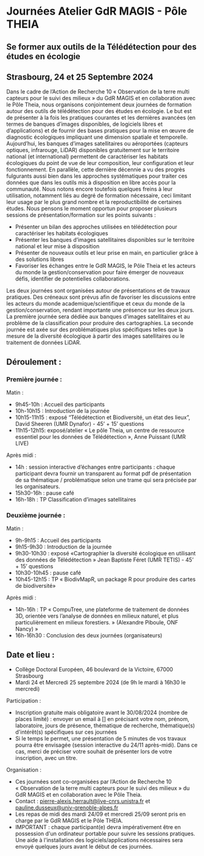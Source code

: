 # Journées Atelier GdR MAGIS - Pôle THEIA
## Se former aux outils de la Télédétection pour des études en écologie
## Strasbourg, 24 et 25 Septembre 2024

Dans le cadre de l’Action de Recherche 10 « Observation de la terre multi capteurs pour le suivi des milieux » du GdR MAGIS et en collaboration avec le Pôle Theia, nous organisons conjointement deux journées de formation autour des outils de télédétection pour des études en écologie. Le but est de présenter à la fois les pratiques courantes et les dernières avancées (en termes de banques d’images disponibles, de logiciels libres et d’applications) et de fournir des bases pratiques pour la mise en œuvre de diagnostic écologiques impliquant une dimension spatiale et temporelle. Aujourd’hui, les banques d’images satellitaires ou aéroportées (capteurs optiques, infrarouge, LiDAR) disponibles gratuitement sur le territoire national (et international) permettent de caractériser les habitats écologiques du point de vue de leur composition, leur configuration et leur fonctionnement. En parallèle, cette dernière décennie a vu des progrès fulgurants aussi bien dans les approches systématiques pour traiter ces données que dans les outils mis à disposition en libre accès pour la communauté. Nous notons encore toutefois quelques freins à leur utilisation, notamment liés au degré de formation nécessaire, ceci limitant leur usage par le plus grand nombre et la reproductibilité de certaines études. Nous pensons le moment opportun pour proposer plusieurs sessions de présentation/formation sur les points suivants : 

* Présenter un bilan des approches utilisées en télédétection pour caractériser les habitats écologiques
* Présenter les banques d’images satellitaires disponibles sur le territoire national et leur mise à disposition
* Présenter de nouveaux outils et leur prise en main, en particulier grâce à des solutions libres
* Favoriser les échanges entre le GdR MAGIS, le Pôle Theia et les acteurs du monde la gestion/conservation pour faire émerger de nouveaux défis, identifier de potentielles collaborations.

Les deux journées sont organisées autour de présentations et de travaux pratiques. Des créneaux sont prévus afin de favoriser les discussions entre les acteurs du monde academique/scientifique et ceux du monde de la gestion/conservation, rendant importante une présence sur les deux jours. La première journée sera dédiée aux banques d’images satellitaires et au problème de la classification pour produire des cartographies. La seconde journée est axée sur des problématiques plus spécifiques telles que la mesure de la diversité écologique à partir des images satellitaires ou le traitement de données LiDAR. 

## Déroulement :
### Première journée :
Matin :
* 9h45-10h : Accueil des participants
* 10h-10h15 : Introduction de la journée
* 10h15-11h15 : exposé “Télédétection et Biodiversité, un état des lieux”, David Sheeren (UMR Dynafor) - 45’ + 15’ questions
* 11h15-12h15: exposé/atelier « Le pôle Theia, un centre de ressource essentiel pour les données de Télédétection », Anne Puissant (UMR LIVE)

Après midi :
* 14h : session interactive d’échanges entre participants : chaque participant devra fournir un transparent au format pdf de présentation de sa thématique / problématique selon une trame qui sera précisée par les organisateurs.
* 15h30-16h : pause café
* 16h-18h : TP Classification d’images satellitaires
 
### Deuxième journée : 
Matin :
* 9h-9h15 : Accueil des participants
* 9h15-9h30 : Introduction de la journée
* 9h30-10h30 : exposé «Cartographier la diversité écologique en utilisant des données de Télédétection » Jean Baptiste Féret  (UMR TETIS) - 45’ + 15’ questions
* 10h30-10h45 : pause café
* 10h45-12h15 : TP « BiodivMapR, un package R pour produire des cartes de biodiversité»
  
Après midi :
* 14h-16h : TP « CompuTree, une plateforme de traitement de données 3D, orientée vers l’analyse de données en milieux naturel, et plus particulièrement en milieux forestiers. » (Alexandre Piboule, ONF Nancy) »
* 16h-16h30 : Conclusion des deux journées (organisateurs) 

## Date et lieu :
* Collège Doctoral Européen, 46 boulevard de la Victoire, 67000 Strasbourg
* Mardi 24 et Mercredi 25 septembre 2024 (de 9h le mardi à 16h30 le mercredi)

Participation :
* Inscription gratuite mais obligatoire avant le 30/08/2024 (nombre de places limité) : envoyer un email à [] en précisant votre nom, prénom, laboratoire, jours de présence, thématique de recherche,
thématique(s) d'intérêt(s) spécifiques sur ces journées
* Si le temps le permet, une présentation de 5 minutes de vos travaux pourra être envisagée (session interactive du 24/11 après-midi). Dans ce cas, merci de préciser votre souhait de présenter lors de votre inscription, avec un titre.

Organisation :
* Ces journées sont co-organisées par l’Action de Recherche 10 « Observation de la terre multi capteurs pour le suivi des milieux » du GdR MAGIS et en collaboration avec le Pôle Theia.
* Contact : pierre-alexis.herrault@live-cnrs.unistra.fr et pauline.dusseux@univ-grenoble-alpes.fr
* Les repas de midi des mardi 24/09 et mercredi 25/09 seront pris en charge par le GdR MAGIS et le Pôle THEIA.
* IMPORTANT : chaque participant(e) devra impérativement être en possession d'un ordinateur portable pour suivre les sessions pratiques. Une aide à l'installation des logiciels/applications nécessaires sera envoyé quelques jours avant le début de ces journées.
